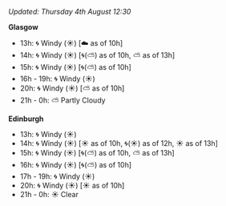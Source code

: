 *Updated: Thursday 4th August 12:30*

**Glasgow**

* 13h: :cyclone: Windy (:sunny:) [:cloud: as of 10h]
* 14h: :cyclone: Windy (:sunny:) [:cyclone:(:partly_sunny:) as of 10h, :partly_sunny: as of 13h]
* 15h: :cyclone: Windy (:sunny:) [:cyclone:(:partly_sunny:) as of 10h]
* 16h - 19h: :cyclone: Windy (:sunny:)
* 20h: :cyclone: Windy (:sunny:) [:partly_sunny: as of 10h]
* 21h - 0h: :partly_sunny: Partly Cloudy

**Edinburgh**

* 13h: :cyclone: Windy (:sunny:)
* 14h: :cyclone: Windy (:sunny:) [:sunny: as of 10h, :cyclone:(:sunny:) as of 12h, :sunny: as of 13h]
* 15h: :cyclone: Windy (:sunny:) [:cyclone:(:partly_sunny:) as of 10h, :partly_sunny: as of 13h]
* 16h: :cyclone: Windy (:sunny:) [:cyclone:(:partly_sunny:) as of 10h]
* 17h - 19h: :cyclone: Windy (:sunny:)
* 20h: :cyclone: Windy (:sunny:) [:sunny: as of 10h]
* 21h - 0h: :sunny: Clear

